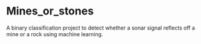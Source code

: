 # Mines_or_stones
A binary classification project to detect whether a sonar signal reflects off a mine or a rock using machine learning.
